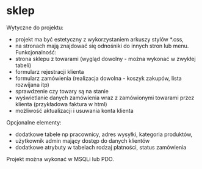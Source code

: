 # sklep
Wytyczne do projektu:

- projekt ma być estetyczny z wykorzystaniem arkuszy stylów *.css,
- na stronach mają znajdować się odnośniki do innych stron lub menu.
Funkcjonalność:
- strona sklepu z towarami (wygląd dowolny - można wykonać w zwykłej tabeli)
- formularz rejestracji klienta
- formularz zamówienia (realizacja dowolna - koszyk zakupów, lista rozwijana itp)
- sprawdzenie czy towary są na stanie
- wyświetlanie danych zamówienia wraz z zamówionymi towarami przez klienta (przykładowa faktura w html)
- możliwość aktualizacji i usuwania konta klienta

Opcjonalne elementy:

- dodatkowe tabele np pracownicy,  adres wysyłki,  kategoria produktów,
- użytkownik admin mający dostęp do danych klientów
- dodatkowe atrybuty w tabelach rodzaj płatności, status zamówienia

Projekt można wykonać w MSQLi lub PDO.
